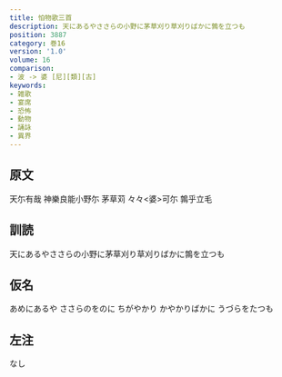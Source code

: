 ```yaml
---
title: 怕物歌三首
description: 天にあるやささらの小野に茅草刈り草刈りばかに鶉を立つも
position: 3887
category: 巻16
version: '1.0'
volume: 16
comparison:
- 波 -> 婆 [尼][類][古]
keywords:
- 雑歌
- 宴席
- 恐怖
- 動物
- 誦詠
- 異界
---
```


## 原文

天尓有哉 神樂良能小野尓 茅草苅 々々<婆>可尓 鶉乎立毛

## 訓読

天にあるやささらの小野に茅草刈り草刈りばかに鶉を立つも

## 仮名

あめにあるや ささらのをのに ちがやかり かやかりばかに うづらをたつも

## 左注

なし
